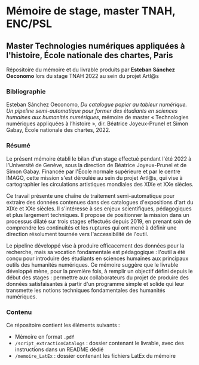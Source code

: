 #  Mémoire de stage, master TNAH, ENC/PSL

## Master Technologies numériques appliquées à l'histoire, École nationale des chartes, Paris
 
Répositoire du mémoire et du livrable produits par **Esteban Sánchez Oeconomo** lors du stage TNAH 2022 au sein du projet Artl@s

### Bibliographie

Esteban Sánchez Oeconomo, *Du catalogue papier au tableur numérique. Un pipeline semi-automatique pour former des étudiants en sciences humaines aux humanités numériques*, mémoire de master « Technologies numériques appliquées à l’histoire », dir. Béatrice Joyeux-Prunel et Simon Gabay, École nationale des chartes, 2022.

### Résumé


Le présent mémoire établi le bilan d'un stage effectué pendant l'été 2022 à l'Université de Genève, sous la direction de Béatrice Joyeux-Prunel et de Simon Gabay. Financée par l'École normale supérieure et par le centre IMAGO, cette mission s'est déroulée au sein du projet Artl@s, qui vise à cartographier les circulations artistiques mondiales des XIXe et XXe siècles.

Ce travail présente une chaîne de traitement semi-automatique pour extraire des données contenues dans des catalogues d'expositions d'art du XIXe et XXe siècles. Il s'intéresse à ses enjeux scientifiques, pédagogiques et plus largement techniques. Il propose de positionner la mission dans un processus dilaté sur trois stages effectués depuis 2019, en prenant soin de comprendre les continuités et les ruptures qui ont mené à définir une direction résolument tournée vers l'accessibilité de l'outil.

Le pipeline développé vise à produire efficacement des données pour la recherche, mais sa vocation fondamentale est pédagogique : l'outil a été conçu pour introduire des étudiants en sciences humaines aux principaux outils des humanités numériques. Ce mémoire suggère que le livrable développé mène, pour la première fois, à remplir un objectif défini depuis le début des stages : permettre aux collaborateurs du projet de produire des données satisfaisantes à partir d'un programme simple et solide qui leur transmette les notions techniques fondamentales des humanités numériques. 

### Contenu

Ce répositoire contient les éléments suivants :
- Mémoire en format ```.pdf```
- ```/script_extractionCatalogs``` : dossier contenant le livrable, avec des instructions dans un README dédié
- ```/memoire_LatEx``` : dossier contenant les fichiers LatEx du mémoire

